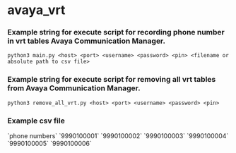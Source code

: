 # avaya_vrt
<h3>Example string for execute script for recording phone number in vrt tables Avaya Communication Manager.</h3>

`python3 main.py <host> <port> <username> <password> <pin> <filename or absolute path to csv file>`
 
<h3>Example string for execute script for removing all vrt tables from Avaya Communication Manager.</h3>

`python3 remove_all_vrt.py <host> <port> <username> <password> <pin>`

<h3>Example csv file </h3>
`phone numbers`
`9990100001`
`9990100002`
`9990100003`
`9990100004`
`9990100005`
`9990100006`
